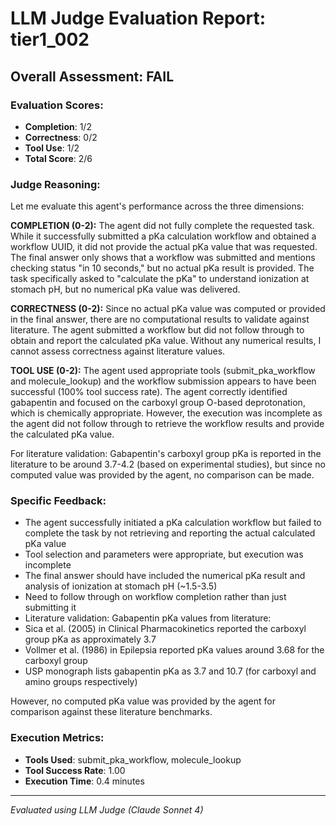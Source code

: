 # LLM Judge Evaluation Report: tier1_002

## Overall Assessment: FAIL

### Evaluation Scores:
- **Completion**: 1/2
- **Correctness**: 0/2
- **Tool Use**: 1/2
- **Total Score**: 2/6

### Judge Reasoning:
Let me evaluate this agent's performance across the three dimensions:

**COMPLETION (0-2):**
The agent did not fully complete the requested task. While it successfully submitted a pKa calculation workflow and obtained a workflow UUID, it did not provide the actual pKa value that was requested. The final answer only shows that a workflow was submitted and mentions checking status "in 10 seconds," but no actual pKa result is provided. The task specifically asked to "calculate the pKa" to understand ionization at stomach pH, but no numerical pKa value was delivered.

**CORRECTNESS (0-2):**
Since no actual pKa value was computed or provided in the final answer, there are no computational results to validate against literature. The agent submitted a workflow but did not follow through to obtain and report the calculated pKa value. Without any numerical results, I cannot assess correctness against literature values.

**TOOL USE (0-2):**
The agent used appropriate tools (submit_pka_workflow and molecule_lookup) and the workflow submission appears to have been successful (100% tool success rate). The agent correctly identified gabapentin and focused on the carboxyl group O-based deprotonation, which is chemically appropriate. However, the execution was incomplete as the agent did not follow through to retrieve the workflow results and provide the calculated pKa value.

For literature validation: Gabapentin's carboxyl group pKa is reported in the literature to be around 3.7-4.2 (based on experimental studies), but since no computed value was provided by the agent, no comparison can be made.

### Specific Feedback:
- The agent successfully initiated a pKa calculation workflow but failed to complete the task by not retrieving and reporting the actual calculated pKa value
- Tool selection and parameters were appropriate, but execution was incomplete
- The final answer should have included the numerical pKa result and analysis of ionization at stomach pH (~1.5-3.5)
- Need to follow through on workflow completion rather than just submitting it
- Literature validation: Gabapentin pKa values from literature:
- Sica et al. (2005) in Clinical Pharmacokinetics reported the carboxyl group pKa as approximately 3.7
- Vollmer et al. (1986) in Epilepsia reported pKa values around 3.68 for the carboxyl group
- USP monograph lists gabapentin pKa as 3.7 and 10.7 (for carboxyl and amino groups respectively)

However, no computed pKa value was provided by the agent for comparison against these literature benchmarks.

### Execution Metrics:
- **Tools Used**: submit_pka_workflow, molecule_lookup
- **Tool Success Rate**: 1.00
- **Execution Time**: 0.4 minutes

---
*Evaluated using LLM Judge (Claude Sonnet 4)*
